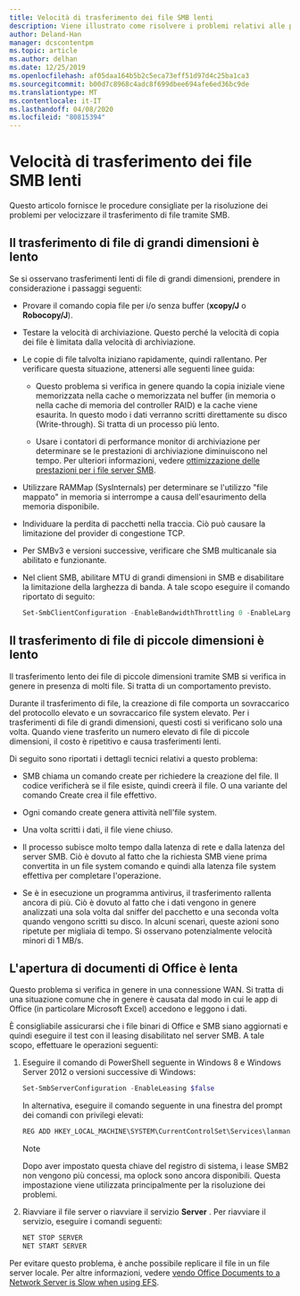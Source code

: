 ```yaml
---
title: Velocità di trasferimento dei file SMB lenti
description: Viene illustrato come risolvere i problemi relativi alle prestazioni di trasferimento di file SMB.
author: Deland-Han
manager: dcscontentpm
ms.topic: article
ms.author: delhan
ms.date: 12/25/2019
ms.openlocfilehash: af05daa164b5b2c5eca73eff51d97d4c25ba1ca3
ms.sourcegitcommit: b00d7c8968c4adc8f699dbee694afe6ed36bc9de
ms.translationtype: MT
ms.contentlocale: it-IT
ms.lasthandoff: 04/08/2020
ms.locfileid: "80815394"
---
```

# <a name="slow-smb-files-transfer-speed"></a>Velocità di trasferimento dei file SMB lenti

Questo articolo fornisce le procedure consigliate per la risoluzione dei problemi per velocizzare il trasferimento di file tramite SMB.

## <a name="large-file-transfer-is-slow"></a>Il trasferimento di file di grandi dimensioni è lento

Se si osservano trasferimenti lenti di file di grandi dimensioni, prendere in considerazione i passaggi seguenti:

- Provare il comando copia file per i/o senza buffer (**xcopy/J** o **Robocopy/J**).

- Testare la velocità di archiviazione. Questo perché la velocità di copia dei file è limitata dalla velocità di archiviazione.

- Le copie di file talvolta iniziano rapidamente, quindi rallentano. Per verificare questa situazione, attenersi alle seguenti linee guida:
    
  - Questo problema si verifica in genere quando la copia iniziale viene memorizzata nella cache o memorizzata nel buffer (in memoria o nella cache di memoria del controller RAID) e la cache viene esaurita. In questo modo i dati verranno scritti direttamente su disco (Write-through). Si tratta di un processo più lento.
    
  - Usare i contatori di performance monitor di archiviazione per determinare se le prestazioni di archiviazione diminuiscono nel tempo. Per ulteriori informazioni, vedere [ottimizzazione delle prestazioni per i file server SMB](https://docs.microsoft.com/windows-server/administration/performance-tuning/role/file-server/smb-file-server).

- Utilizzare RAMMap (SysInternals) per determinare se l'utilizzo "file mappato" in memoria si interrompe a causa dell'esaurimento della memoria disponibile.

- Individuare la perdita di pacchetti nella traccia. Ciò può causare la limitazione del provider di congestione TCP.

- Per SMBv3 e versioni successive, verificare che SMB multicanale sia abilitato e funzionante.

- Nel client SMB, abilitare MTU di grandi dimensioni in SMB e disabilitare la limitazione della larghezza di banda. A tale scopo eseguire il comando riportato di seguito:  
  
  ```PowerShell
  Set-SmbClientConfiguration -EnableBandwidthThrottling 0 -EnableLargeMtu 1
  ```

## <a name="small-file-transfer-is-slow"></a>Il trasferimento di file di piccole dimensioni è lento

Il trasferimento lento dei file di piccole dimensioni tramite SMB si verifica in genere in presenza di molti file. Si tratta di un comportamento previsto.

Durante il trasferimento di file, la creazione di file comporta un sovraccarico del protocollo elevato e un sovraccarico file system elevato. Per i trasferimenti di file di grandi dimensioni, questi costi si verificano solo una volta. Quando viene trasferito un numero elevato di file di piccole dimensioni, il costo è ripetitivo e causa trasferimenti lenti.

Di seguito sono riportati i dettagli tecnici relativi a questo problema:

- SMB chiama un comando create per richiedere la creazione del file. Il codice verificherà se il file esiste, quindi creerà il file. O una variante del comando Create crea il file effettivo.

- Ogni comando create genera attività nell'file system.

- Una volta scritti i dati, il file viene chiuso.

- Il processo subisce molto tempo dalla latenza di rete e dalla latenza del server SMB. Ciò è dovuto al fatto che la richiesta SMB viene prima convertita in un file system comando e quindi alla latenza file system effettiva per completare l'operazione.

- Se è in esecuzione un programma antivirus, il trasferimento rallenta ancora di più. Ciò è dovuto al fatto che i dati vengono in genere analizzati una sola volta dal sniffer del pacchetto e una seconda volta quando vengono scritti su disco. In alcuni scenari, queste azioni sono ripetute per migliaia di tempo. Si osservano potenzialmente velocità minori di 1 MB/s.

## <a name="opening-office-documents-is-slow"></a>L'apertura di documenti di Office è lenta

Questo problema si verifica in genere in una connessione WAN. Si tratta di una situazione comune che in genere è causata dal modo in cui le app di Office (in particolare Microsoft Excel) accedono e leggono i dati.

È consigliabile assicurarsi che i file binari di Office e SMB siano aggiornati e quindi eseguire il test con il leasing disabilitato nel server SMB. A tale scopo, effettuare le operazioni seguenti:
   
1. Eseguire il comando di PowerShell seguente in Windows 8 e Windows Server 2012 o versioni successive di Windows:
      
   ```PowerShell
   Set-SmbServerConfiguration -EnableLeasing $false  
   ```
      
   In alternativa, eseguire il comando seguente in una finestra del prompt dei comandi con privilegi elevati:  

   ```cmd
   REG ADD HKEY_LOCAL_MACHINE\SYSTEM\CurrentControlSet\Services\lanmanserver\parameters /v DisableLeasing /t REG\_DWORD /d 1 /f  
   ```
      
   > [!NOTE]
   > Dopo aver impostato questa chiave del registro di sistema, i lease SMB2 non vengono più concessi, ma oplock sono ancora disponibili. Questa impostazione viene utilizzata principalmente per la risoluzione dei problemi.
    
2. Riavviare il file server o riavviare il servizio **Server** . Per riavviare il servizio, eseguire i comandi seguenti:

   ```cmd  
   NET STOP SERVER 
   NET START SERVER
   ```

Per evitare questo problema, è anche possibile replicare il file in un file server locale. Per altre informazioni, vedere [vendo Office Documents to a Network Server is Slow when using EFS](https://docs.microsoft.com/office/troubleshoot/office/saving-file-to-network-server-slow).
